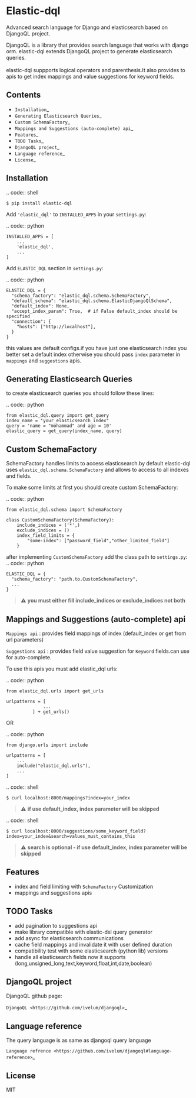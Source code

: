 Elastic-dql
========


Advanced search language for Django and elasticsearch based on DjangoQL project.

DjangoQL is a library that provides search language that works with django orm. elastic-dql extends DjangoQL project to
generate elasticsearch queries.<br><br>
elastic-dql suppports logical operators and parenthesis.It also provides to apis to get index mappings and value
suggestions for keyword fields.


Contents
--------

* `Installation`_
* `Generating Elasticsearch Queries`_
* `Custom SchemaFactory`_
* `Mappings and Suggestions (auto-complete) api`_
* `Features`_
* `TODO Tasks`_
* `DjangoQL project`_
* `Language reference`_
* `License`_

Installation
------------

.. code:: shell

    $ pip install elastic-dql

Add ``'elastic_dql'`` to ``INSTALLED_APPS`` in your ``settings.py``:

.. code:: python

    INSTALLED_APPS = [
        ...
        'elastic_dql',
        ...
    ]

Add ``ELASTIC_DQL`` section in ``settings.py``:

.. code:: python

    ELASTIC_DQL = {
      "schema_factory": "elastic_dql.schema.SchemaFactory",
      "default_schema": "elastic_dql.schema.ElasticDjangoQlSchema",
      "default_index": None,
      "accept_index_param": True,  # if False default_index should be specified
      "connection": {
        "hosts": ["http://localhost"],
      }
    }

this values are default configs.if you have just one elasticsearch index you better set a default index otherwise you
should pass ``index`` parameter in ``mappings`` and ``suggestions``  apis.

Generating Elasticsearch Queries
--------------------------------

to create elasticsearch queries you should follow these lines:

.. code:: python

    from elastic_dql.query import get_query
    index_name = "your_elasticsearch_index"
    query = 'name = "mohammad" and age = 10'
    elastic_query = get_query(index_name, query)

Custom SchemaFactory
--------------------

SchemaFactory handles limits to access elasticsearch.by default elastic-dql uses ``elastic_dql.schema.SchemaFactory``
and allows to access to all indexes and fields.

To make some limits at first you should create custom SchemaFactory:

.. code:: python

    from elastic_dql.schema import SchemaFactory

    class CustomSchemaFactory(SchemaFactory):
        include_indices = ('*',)
        exclude_indices = ()
        index_field_limits = {
            "some-index": ["password_field","other_limited_field"]
        }

after implementing ``CustomSchemaFactory`` add the class path to ``settings.py``:
.. code:: python

    ELASTIC_DQL = {
      "schema_factory": "path.to.CustomSchemaFactory",
      ...
    }

> :warning: **you must either fill include_indices or exclude_indices not both**

Mappings and Suggestions (auto-complete) api
--------------------------------------------

``Mappings api`` : provides field mappings of index (default_index or get from url parameters)

``Suggestions api`` : provides field value suggestion for ``Keyword`` fields.can use for auto-complete.

To use this apis you must add elastic_dql urls:

.. code:: python

    from elastic_dql.urls import get_urls

    urlpatterns = [
                  ...
              ] + get_urls()

OR

.. code:: python

    from django.urls import include

    urlpatterns = [
        ...
        include("elastic_dql.urls"),
        ...
    ]

.. code:: shell

    $ curl localhost:8000/mappings?index=your_index

> :warning: **if use default_index, index parameter will be skipped**


.. code:: shell

    $ curl localhost:8000/suggestions/some_keyword_field?index=your_index&search=values_must_contains_this

> :warning: **search is optional - if use default_index, index parameter will be skipped**


Features
--------

- index and field limiting with ``SchemaFactory`` Customization
- mappings and suggestions apis

TODO Tasks
----------

- add pagination to suggestions api
- make library compatible with elastic-dsl query generator
- add async for elasticsearch communications
- cache field mappings and invalidate it with user defined duration
- compatibility test with some elasticsearch (python lib) versions
- handle all elasticsearch fields now it supports (long,unsigned_long,text,keyword,float,int,date,boolean)

DjangoQL project
------------------

DjangoQL github page:

`DjangoQL <https://github.com/ivelum/djangoql>`_


Language reference
------------------

The query language is as same as djangoql query language

`Language refrence <https://github.com/ivelum/djangoql#language-reference>`_

License
-------

MIT